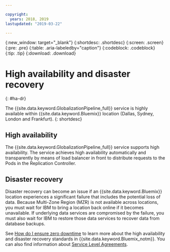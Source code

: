 ```yaml
---

copyright:
  years: 2018, 2019
lastupdated: "2019-03-22"

---
```


{:new_window: target="_blank"}
{:shortdesc: .shortdesc}
{:screen: .screen}
{:pre: .pre}
{:table: .aria-labeledby="caption"}
{:codeblock: .codeblock}
{:tip: .tip}
{:download: .download}


# High availability and disaster recovery
{: #ha-dr}

The {{site.data.keyword.GlobalizationPipeline_full}} service is highly available within {{site.data.keyword.Bluemix}} location (Dallas, Sydney, London and Frankfurt). 
{: shortdesc}

## High availability

The {{site.data.keyword.GlobalizationPipeline_full}} service supports high availability. The service achieves high availability automatically and transparently by means of load balancer in front to distribute requests to the Pods in the Replication Controller.

## Disaster recovery

Disaster recovery can become an issue if an {{site.data.keyword.Bluemix}} location experiences a significant failure that includes the potential loss of data. Because Multi-Zone Region (MZR) is not available across locations, you must wait for IBM to bring a location back online if it becomes unavailable. If underlying data services are compromised by the failure, you must also wait for IBM to restore those data services to recover data from database backups.

See [How do I ensure zero downtime](/docs/overview?topic=overview-zero-downtime#zero-downtime) to learn more about the high availability and disaster recovery standards in {{site.data.keyword.Bluemix_notm}}. You can also find information about [Service Level Agreements](/docs/overview?topic=overview-zero-downtime#SLAs).  









